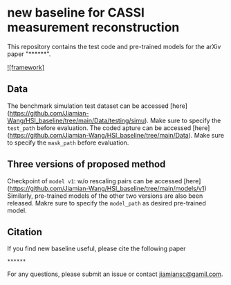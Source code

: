 # new baseline for CASSI measurement reconstruction

This repository contains the test code and pre-trained models for the arXiv paper "******".

[![framework]](https://github.com/Jiamian-Wang/HSI_baseline/blob/main/framework_v4.png) 

## Data

The benchmark simulation test dataset can be accessed [here] (https://github.com/Jiamian-Wang/HSI_baseline/tree/main/Data/testing/simu). Make sure to specify the ```test_path``` before evaluation.
The coded apture can be accessed [here] (https://github.com/Jiamian-Wang/HSI_baseline/tree/main/Data). Make sure to specify the ```mask_path``` before evaluation. 

## Three versions of proposed method

Checkpoint of ```model v1```: w/o rescaling pairs can be accessed [here] (https://github.com/Jiamian-Wang/HSI_baseline/tree/main/models/v1)
Similarly, pre-trained models of the other two versions are also been released. 
Makre sure to specify the ```model_path``` as desired pre-trained model. 

## Citation

If you find new baseline useful, please cite the following paper

``` 
******
```
For any questions, please submit an issue or contact [jiamiansc@gamil.com](jiamiansc@gamil.com). 
